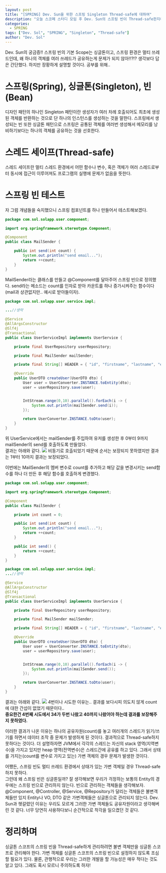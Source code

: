 ```yaml
---
layout: post
title: "[SPRING] Dev. Sun을 위한 스프링 Singleton Thread-safe에 대하여"
description: "오늘 스코페 스터디 모임 후 Dev. Sun의 스프링 빈이 Thread-safe한지에 대한 의문으로 이번 포스팅을 하게 되었다."
categories: 
  - SPRING
tags: ["Dev. Sol", "SPRING", "Singleton", "Thread-safe"]
author: "Dev. Sol"
---
```


Dev. Sun의 궁금증!! 스프링 빈의 기본 Scope는 싱글톤이고, 스프링 환경은 멀티 쓰레드인데, 왜 하나의 객체를 여러 쓰레드가 공유하는게 문제가 되지 않아!!?!? 생각보다 답은 간단했다. 하지만 장황하게 설명할 것이다. 공부를 위해..

# 스프링(Spring), 싱글톤(Singleton), 빈(Bean)
디자인 패턴의 하나인 Singleton 패턴이란 생성자가 여러 차례 호출되어도 최초에 생성된 객체를 반환하는 것으로 단 하나의 인스턴스를 생성하는 것을 말한다. 스프링에서 생성되는 빈 또한 싱글톤 패턴으로 스프링은 공통된 객체를 여러번 생성해서 메모리를 낭비하기보다는 하나의 객체를 공유하는 것을 선호한다.

# 스레드 세이프(Thread-safe)
스레드 세이프란 멀티 스레드 환경에서 어떤 함수나 변수, 혹은 객체가 여러 스레드로부터 동시에 접근이 이루어져도 프로그램의 실행에 문제가 없음을 뜻한다.

# 스프링 빈 테스트
자 그럼 개념들을 숙지했으니 스프링 컴포넌트를 하나 만들어서 테스트해보겠다.

```java
package com.sol.solapp.user.component;

import org.springframework.stereotype.Component;

@Component
public class MailSender {

    public int send(int count) {
        System.out.println("send email...");
        return ++count;
    }
}
```
MailSender라는 클래스를 만들고 @Component를 달아주어 스프링 빈으로 정의했다. send라는 메소드는 count를 인자로 받아 카운트를 하나 증가시켜주는 함수이다(mail과 상관없지만.. 예시로 받아들이자).

```java
package com.sol.solapp.user.service.impl;

...//생략

@Service
@AllArgsConstructor
@Slf4j
@Transactional
public class UserServiceImpl implements UserService {

    private final UserRepository userRepository;

    private final MailSender mailSender;

    private final String[] HEADER = { "id", "firstname", "lastname", "email" };

    @Override
    public UserDTO createUser(UserDTO dto) {
        User user = UserConverter.INSTANCE.toEntity(dto);
        user = userRepository.save(user);


        IntStream.range(0,10).parallel().forEach(i -> {
            System.out.println(mailSender.send(i));
        });

        return UserConverter.INSTANCE.toDto(user);
    }
}
```
위 UserService에서는 mailSender를 주입하여 유저를 생성한 후 0부터 9까지 mailSender의 send를 호출하도록 만들었다.<br>
결과는 아래와 같다.
<img src='/assets/images/sol/20210321/spring-bean-test.PNG' />
비동기로 호출되었기 때문에 순서는 보장되지 못하였지만 결과는 1부터 10까지 결과는 보장되었다.

이번에는 MailSender의 멤버 변수로 count를 추가하고 해당 값을 변경시키는 send함수를 하나 더 만든 후 해당 함수를 호출하게 변경했다.
```java
package com.sol.solapp.user.component;

import org.springframework.stereotype.Component;

@Component
public class MailSender {

    private int count = 0;

    public int send(int count) {
        System.out.println("send email...");
        return ++count;
    }

    public int send() {
        return ++count;
    }
}
```
```java
package com.sol.solapp.user.service.impl;
...//생략

@Service
@AllArgsConstructor
@Slf4j
@Transactional
public class UserServiceImpl implements UserService {

    private final UserRepository userRepository;

    private final MailSender mailSender;

    private final String[] HEADER = { "id", "firstname", "lastname", "email" };

    @Override
    public UserDTO createUser(UserDTO dto) {
        User user = UserConverter.INSTANCE.toEntity(dto);
        user = userRepository.save(user);


        IntStream.range(0,10).parallel().forEach(i -> {
            System.out.println(mailSender.send());
        });

        return UserConverter.INSTANCE.toDto(user);
    }
}
``` 
결과는 아래와 같다.
<img src='/assets/images/sol/20210321/spring-bean-test2.PNG' />
4번이나 시도한 이유는.. 결과를 보다시피 의도치 않게 count에 대한 간섭이 없었기 때문이다..<br>
**중요한건 4번째 시도에서 34가 두번 나왔고 40까지 나왔어야 하는데 결과를 보장해주지 못하였다.**<br>

이러한 결과가 나온 이유는 하나의 공유자원(count)를 놓고 여러개의 스레드가 읽기/쓰기를 하면서 데이터 조작 중 문제가 발생하게 된 것이다. 결과적으로 Thread-safe하지 못하다는 것이다. 더 설명하자면 JVM에서 각각의 스레드는 자신의 stack 영역(지역변수)을 가지고 있지만 heap 영역(전역변수)은 스레드간에 공유를 하고 있다. 그래서 상태를 가지는(count를 변수로 가지고 있는) 가변 객체의 경우 문제가 발생한 것이다.

어쨌든, 스프링 빈도 멀티 쓰레드 환경에서 상태가 있는 가변 객체일 경우 Thread-safe 하지 못하다.<br>
그런데 왜 스프링 빈은 싱글톤일까? 잘 생각해보면 우리가 걱정하는 보통의 Entity의 경우에는 스프링 빈으로 관리하지 않는다. 빈으로 관리하는 객체들을 생각해보자. @Component, @Controller, @Service, @Repository가 달리는 객체들은 불변객체들만 있지 Entity나 VO, DTO 같은 가변객체들은 싱글톤으로 관리되지 않는다. Dev. Sun과 헷갈렸던 이유는 우리도 모르게 그러한 가변 객체들도 공유자원이라고 생각해버린 것 같다. 너무 당연히 사용하다보니 순간적으로 착각을 일으켰던 것 같다.

# 정리하며
싱글톤 스코프의 스프링 빈을 Thread-safe하게 관리하려면 불변 객체만을 싱글톤 스코프로 관리해야 한다. 가변 객체를 싱글톤 스코프의 스프링 빈으로 설정하지 않도록 조심할 필요가 있다. 물론, 관행적으로 우리는 그러한 개발을 할 가능성은 매우 적다는 것도 알고 있다. 그래도 혹시 모르니 주의하도록 하자!